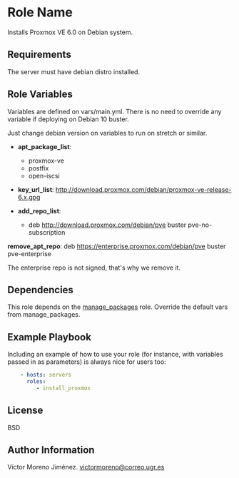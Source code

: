 Role Name
=========

Installs Proxmox VE 6.0 on Debian system.

Requirements
------------

The server must have debian distro installed.

Role Variables
--------------

Variables are defined on vars/main.yml.
There is no need to override any variable if deploying on Debian 10 buster.

Just change debian version on variables to run on stretch or similar.

- **apt_package_list**:
  - proxmox-ve
  - postfix
  - open-iscsi

- **key_url_list**: http://download.proxmox.com/debian/proxmox-ve-release-6.x.gpg

- **add_repo_list**:
  - deb http://download.proxmox.com/debian/pve buster pve-no-subscription

**remove_apt_repo**: deb https://enterprise.proxmox.com/debian/pve buster pve-enterprise

The enterprise repo is not signed, that's why we remove it.

Dependencies
--------------
This role depends on the [manage_packages](https://github.com/VictorMorenoJimenez/tfg2020/tree/master/ansible/roles/manage_packages) role. Override the default vars from manage_packages.

Example Playbook
----------------

Including an example of how to use your role (for instance, with variables passed in as parameters) is always nice for users too:

```yml
    - hosts: servers
      roles:
         - install_proxmox
```

License
-------

BSD

Author Information
------------------

Víctor Moreno Jiménez. victormoreno@correo.ugr.es